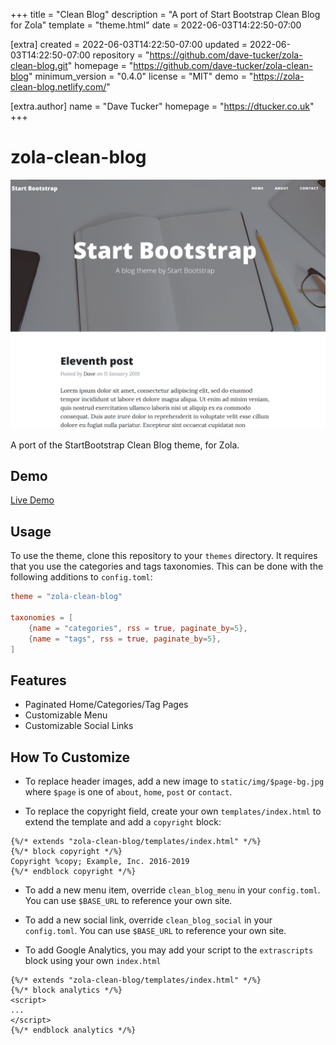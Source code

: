 
+++
title = "Clean Blog"
description = "A port of Start Bootstrap Clean Blog for Zola"
template = "theme.html"
date = 2022-06-03T14:22:50-07:00

[extra]
created = 2022-06-03T14:22:50-07:00
updated = 2022-06-03T14:22:50-07:00
repository = "https://github.com/dave-tucker/zola-clean-blog.git"
homepage = "https://github.com/dave-tucker/zola-clean-blog"
minimum_version = "0.4.0"
license = "MIT"
demo = "https://zola-clean-blog.netlify.com/"

[extra.author]
name = "Dave Tucker"
homepage = "https://dtucker.co.uk"
+++        

zola-clean-blog
===============

![screenshot](screenshot.png)

A port of the StartBootstrap Clean Blog theme, for Zola.

## Demo

[Live Demo](https://zola-clean-blog.netlify.com)

## Usage

To use the theme, clone this repository to your `themes` directory.
It requires that you use the categories and tags taxonomies.
This can be done with the following additions to `config.toml`:
```toml
theme = "zola-clean-blog"

taxonomies = [
    {name = "categories", rss = true, paginate_by=5},
    {name = "tags", rss = true, paginate_by=5},
]
```

## Features

- Paginated Home/Categories/Tag Pages
- Customizable Menu
- Customizable Social Links

## How To Customize

- To replace header images, add a new image to `static/img/$page-bg.jpg` where `$page` is one of `about`, `home`, `post` or `contact`.

- To replace the copyright field, create your own `templates/index.html` to extend the template and add a `copyright` block:
```
{%/* extends "zola-clean-blog/templates/index.html" */%}
{%/* block copyright */%}
Copyright %copy; Example, Inc. 2016-2019
{%/* endblock copyright */%}
```

- To add a new menu item, override `clean_blog_menu` in your `config.toml`. You can use `$BASE_URL` to reference your own site.

- To add a new social link, override `clean_blog_social` in your `config.toml`. You can use `$BASE_URL` to reference your own site.

- To add Google Analytics, you may add your script to the `extrascripts` block using your own `index.html`
```
{%/* extends "zola-clean-blog/templates/index.html" */%}
{%/* block analytics */%}
<script>
...
</script>
{%/* endblock analytics */%}
```

        